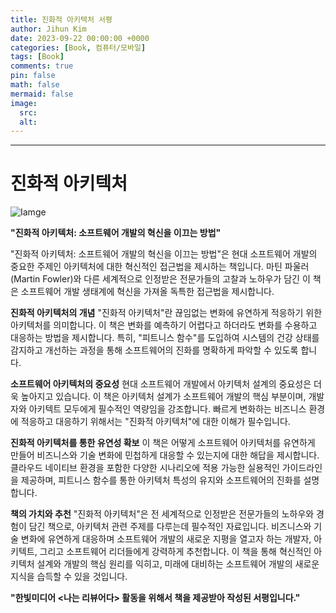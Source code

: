 ```yaml
---
title: 진화적 아키텍처 서평
author: Jihun Kim
date: 2023-09-22 00:00:00 +0000
categories: [Book, 컴퓨터/모바일]
tags: [Book]
comments: true
pin: false
math: false
mermaid: false
image:
  src: 
  alt:
---
```

---

# 진화적 아키텍처 

![Iamge](https://image.aladin.co.kr/Community/paper/2023/0924/pimg_7229551374028041.jpg)


**"진화적 아키텍처: 소프트웨어 개발의 혁신을 이끄는 방법"**

"진화적 아키텍처: 소프트웨어 개발의 혁신을 이끄는 방법"은 현대 소프트웨어 개발의 중요한 주제인 아키텍처에 대한 혁신적인 접근법을 제시하는 책입니다. 마틴 파울러(Martin Fowler)와 다른 세계적으로 인정받은 전문가들의 고찰과 노하우가 담긴 이 책은 소프트웨어 개발 생태계에 혁신을 가져올 독특한 접근법을 제시합니다.

**진화적 아키텍처의 개념**
"진화적 아키텍처"란 끊임없는 변화에 유연하게 적응하기 위한 아키텍처를 의미합니다. 이 책은 변화를 예측하기 어렵다고 하더라도 변화를 수용하고 대응하는 방법을 제시합니다. 특히, "피트니스 함수"를 도입하여 시스템의 건강 상태를 감지하고 개선하는 과정을 통해 소프트웨어의 진화를 명확하게 파악할 수 있도록 합니다.

**소프트웨어 아키텍처의 중요성**
현대 소프트웨어 개발에서 아키텍처 설계의 중요성은 더욱 높아지고 있습니다. 이 책은 아키텍처 설계가 소프트웨어 개발의 핵심 부분이며, 개발자와 아키텍트 모두에게 필수적인 역량임을 강조합니다. 빠르게 변화하는 비즈니스 환경에 적응하고 대응하기 위해서는 "진화적 아키텍처"에 대한 이해가 필수입니다.

**진화적 아키텍처를 통한 유연성 확보**
이 책은 어떻게 소프트웨어 아키텍처를 유연하게 만들어 비즈니스와 기술 변화에 민첩하게 대응할 수 있는지에 대한 해답을 제시합니다. 클라우드 네이티브 환경을 포함한 다양한 시나리오에 적용 가능한 실용적인 가이드라인을 제공하며, 피트니스 함수를 통한 아키텍처 특성의 유지와 소프트웨어의 진화를 설명합니다.

**책의 가치와 추천**
"진화적 아키텍처"은 전 세계적으로 인정받은 전문가들의 노하우와 경험이 담긴 책으로, 아키텍처 관련 주제를 다루는데 필수적인 자료입니다. 비즈니스와 기술 변화에 유연하게 대응하며 소프트웨어 개발의 새로운 지평을 열고자 하는 개발자, 아키텍트, 그리고 소프트웨어 리더들에게 강력하게 추천합니다. 이 책을 통해 혁신적인 아키텍처 설계와 개발의 핵심 원리를 익히고, 미래에 대비하는 소프트웨어 개발의 새로운 지식을 습득할 수 있을 것입니다.

**"한빛미디어 \<나는 리뷰어다\> 활동을 위해서 책을 제공받아 작성된 서평입니다."**
